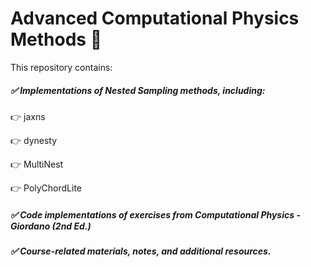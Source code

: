 # Advanced Computational Physics Methods 🔬
This repository contains:
##### ✅ Implementations of Nested Sampling methods, including:

👉 jaxns

👉 dynesty

👉 MultiNest

👉 PolyChordLite

##### ✅ Code implementations of exercises from Computational Physics - Giordano (2nd Ed.)
##### ✅ Course-related materials, notes, and additional resources.

